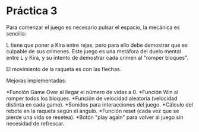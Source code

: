  # Práctica 3
Para comenzar el juego es necesario pulsar el espacio, la mecánica es sencilla:

L tiene que poner a Kira entre rejas, pero para ello debe demostrar que es culpable de sus crímenes. Este juego es una metáfora del duelo mental entre L y Kira, y su intento de demostrar cada crimen al "romper bloques".

El movimiento de la raqueta es con las flechas.

Mejoras implementadas:

*Función Game Over al llegar el número de vidas a 0.
*Función Win al romper todos los bloques.
*Función de velocidad aleatoria (velocidad distinta en cada game).
*Sonidos para interacciones del juego.
*Cálculo del rebote en la raqueta según el ángulo.
*Función reset (cada vez que se pierde una vida se resetea).
*Botón "play again" para volver al juego sin necesidad de refrescar.